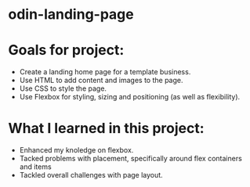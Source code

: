 # odin-landing-page

# Goals for project:
- Create a landing home page for a template business.
- Use HTML to add content and images to the page.
- Use CSS to style the page.
- Use Flexbox for styling, sizing and positioning (as well as flexibility).

# What I learned in this project:
- Enhanced my knoledge on flexbox.
- Tacked problems with placement, specifically around flex containers and items
- Tackled overall challenges with page layout.